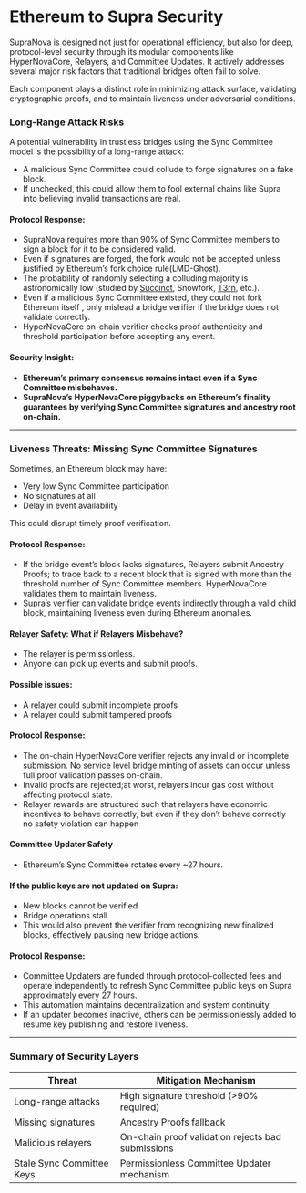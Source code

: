 # Ethereum to Supra Security

SupraNova is designed not just for operational efficiency, but also for deep, protocol-level security through its modular components like HyperNovaCore, Relayers, and Committee Updates. It actively addresses several major risk factors that traditional bridges often fail to solve.

Each component plays a distinct role in minimizing attack surface, validating cryptographic proofs, and to maintain liveness under adversarial conditions.

### Long-Range Attack Risks

A potential vulnerability in trustless bridges using the Sync Committee model is the possibility of a long-range attack:

* A malicious Sync Committee could collude to forge signatures on a fake block.
* If unchecked, this could allow them to fool external chains like Supra into believing invalid transactions are real.

#### **Protocol Response:**

* SupraNova requires more than 90% of Sync Committee members to sign a block for it to be considered valid.
* Even if signatures are forged, the fork would not be accepted unless justified by Ethereum’s fork choice rule(LMD-Ghost).
* The probability of randomly selecting a colluding majority is astronomically low (studied by [Succinct](https://www.gnosis.io/blog/succincts-ethereum-zk-light-client-and-the-road-to-trust-minimzed-bridges-with-hashi), Snowfork, [T3rn](https://www.t3rn.io/blog/exploring-eths-altair-light-client-protocol-t3rns-vision), etc.).
* Even if a malicious Sync Committee existed, they could not fork Ethereum itself ,  only mislead a bridge verifier if the bridge does not validate correctly.
* HyperNovaCore on-chain verifier checks proof authenticity and threshold participation before accepting any event.

#### **Security Insight:**&#x20;

* **Ethereum’s primary consensus remains intact even if a Sync Committee misbehaves.**&#x20;
* **SupraNova’s HyperNovaCore piggybacks on Ethereum’s finality guarantees by verifying Sync Committee signatures and ancestry root on-chain.**&#x20;

***

### Liveness Threats: Missing Sync Committee Signatures

Sometimes, an Ethereum block may have:

* Very low Sync Committee participation
* No signatures at all
* Delay in event availability

This could disrupt timely proof verification.

#### **Protocol Response:**

* If the bridge event’s block lacks signatures, Relayers submit Ancestry Proofs; to trace back to a recent block that is signed with more than the threshold number of Sync Committee members. HyperNovaCore validates them to maintain liveness.
* Supra’s verifier can validate bridge events indirectly through a valid child block, maintaining liveness even during Ethereum anomalies.

#### Relayer Safety: What if Relayers Misbehave?

* The relayer is permissionless.
* Anyone can pick up events and submit proofs.

#### **Possible issues:**

* A relayer could submit incomplete proofs
* A relayer could submit tampered proofs

#### **Protocol Response:**

* The on-chain HyperNovaCore verifier rejects any invalid or incomplete submission. No service level bridge minting of assets can occur unless full proof validation passes on-chain.
* Invalid proofs are rejected;at worst, relayers incur gas cost without affecting protocol state.
* Relayer rewards are structured such that relayers have economic incentives to behave correctly, but even if they don’t behave correctly no safety violation can happen

#### Committee Updater Safety

* Ethereum’s Sync Committee rotates every \~27 hours.

#### **If the public keys are not updated on Supra:**

* New blocks cannot be verified
* Bridge operations stall
* This would also prevent the verifier from recognizing new finalized blocks, effectively pausing new bridge actions.

#### **Protocol Response:**

* Committee Updaters are funded through protocol-collected fees and operate independently to refresh Sync Committee public keys on Supra approximately every 27 hours.&#x20;
* This automation maintains decentralization and system continuity.
* If an updater becomes inactive, others can be permissionlessly added to resume key publishing and restore liveness.

***

### Summary of Security Layers

| Threat                    | Mitigation Mechanism                              |
| ------------------------- | ------------------------------------------------- |
| Long-range attacks        | High signature threshold (>90% required)          |
| Missing signatures        | Ancestry Proofs fallback                          |
| Malicious relayers        | On-chain proof validation rejects bad submissions |
| Stale Sync Committee Keys | Permissionless Committee Updater mechanism        |

